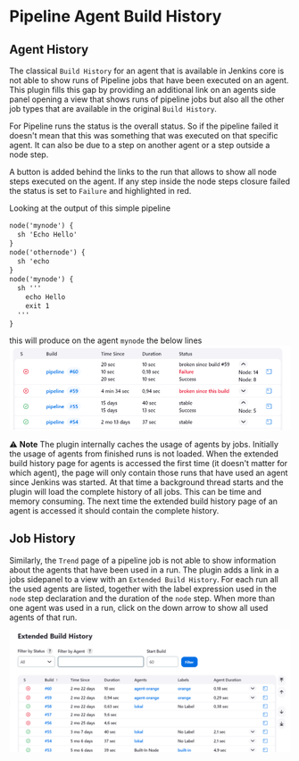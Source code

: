 Pipeline Agent Build History
==========

## Agent History
The classical `Build History` for an agent that is available in Jenkins core is not able to show runs of Pipeline jobs
that have been executed on an agent. This plugin fills this gap by providing an additional link on an agents side panel
opening a view that shows runs of pipeline jobs but also all the other job types that are available in the original
`Build History`.

For Pipeline runs the status is the overall status. So if the pipeline failed it doesn't mean that this was something
that was executed on that specific agent. It can also be due to a step on another agent or a step outside a node step.

A button is added behind the links to the run that allows to show all node steps executed on the agent. If any step
inside the node steps closure failed the status is set to `Failure` and highlighted in red.
 
Looking at the output of this simple pipeline 
```
node('mynode') {
  sh 'Echo Hello' 
}
node('othernode') {
  sh 'echo 
}
node('mynode') {
  sh '''
    echo Hello
    exit 1
  ''' 
}
```
this will produce on the agent `mynode` the below lines
![agent-history.png](docs/agent-history.png)

:warning: 
**Note** The plugin internally caches the usage of agents by jobs. Initially the usage of agents from finished runs is 
not loaded. When the extended build history page for agents is accessed the first time (it doesn't matter for which agent), 
the page will only contain those runs that have used an agent since Jenkins was started. At that time a background thread
starts and the plugin will load the complete history of all jobs. This can be time and memory consuming. The next time the 
extended build history page of an agent is accessed it should contain the complete history.


## Job History
Similarly, the `Trend` page of a pipeline job is not able to show information about the agents that have been used in
a run. The plugin adds a link in a jobs sidepanel to a view with an `Extended Build History`. For each run all the used 
agents are listed, together with the label expression used in the `node` step declaration and the duration of the `node`
step. When more than one agent was used in a run, click on the down arrow to show all used agents of that run.


![trend.png](docs/trend.png)